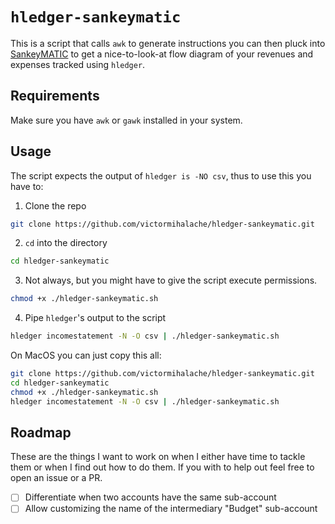 # `hledger-sankeymatic`

This is a script that calls `awk` to generate instructions you can then pluck into [SankeyMATIC](https://www.sankeymatic.com/) to get a nice-to-look-at flow diagram of your revenues and expenses tracked using `hledger`.

## Requirements

Make sure you have `awk` or `gawk` installed in your system.

## Usage

The script expects the output of `hledger is -NO csv`, thus to use this you have to:

1. Clone the repo

```sh
git clone https://github.com/victormihalache/hledger-sankeymatic.git
```

2. `cd` into the directory

```sh
cd hledger-sankeymatic
```

3. Not always, but you might have to give the script execute permissions.

```sh
chmod +x ./hledger-sankeymatic.sh
```

4. Pipe `hledger`'s output to the script

```sh
hledger incomestatement -N -O csv | ./hledger-sankeymatic.sh
```

On MacOS you can just copy this all:

```sh
git clone https://github.com/victormihalache/hledger-sankeymatic.git
cd hledger-sankeymatic
chmod +x ./hledger-sankeymatic.sh
hledger incomestatement -N -O csv | ./hledger-sankeymatic.sh
```

## Roadmap

These are the things I want to work on when I either have time to tackle them or when I find out how to do them. If you with to help out feel free to open an issue or a PR.

- [ ] Differentiate when two accounts have the same sub-account
- [ ] Allow customizing the name of the intermediary "Budget" sub-account
